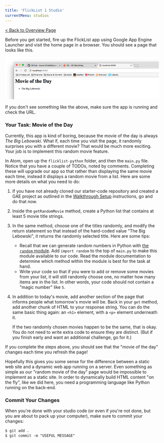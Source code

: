 ```yaml
---
title: 'FlickList 1 Studio'
currentMenu: studios
---
```


[< Back to Overview Page](..)

Before you get started, fire up the FlickList app using Google App Engine Launcher and visit the home page in a browser. You should see a page that looks like this.

![Walkthrough 1 Solution in Browser](../images/walkthrough1-flicklist.png)

If you don't see something like the above, make sure the app is running and check the URL.

### Your Task: Movie of the Day

Currently, this app is kind of boring, because the movie of the day is always *The Big Lebowski*. What if, each time you visit the page, it randomly surprises you with a different movie? That would be much more exciting. Your job is to implement this random movie feature.

In Atom, open up the `flicklist-python` folder, and then the `main.py` file. Notice that you have a couple of TODOs, noted by comments. Completing these will upgrade our app so that rather than displaying the same movie each time, instead it displays a random movie from a list. Here are some more details on what you need to do:

1. If you have not already cloned our starter-code repository and created a GAE project as outlined in the [Walkthrough Setup](../walkthrough/) instructions, go and do that now.

1. Inside the `getRandomMovie` method, create a Python list that contains at least 5 movie title strings.

1. In the same method, choose one of the titles randomly, and modify the return statement so that instead of the hard-coded value "The Big Lebowski", it returns the randomly selected title. Here are some tips:
    * Recall that we can generate random numbers in Python with [the `random` module](https://docs.python.org/2/library/random.html). Add `import random` to the top of `main.py` to make this module available to our code. Read the module documentation to determine which method within the module is best for the task at hand.
    * Write your code so that if you were to add or remove some movies from your list, it will still randomly choose one, no matter how many items are in the list. In other words, your code should not contain a "magic number" like `5`.

1. In addition to today's movie, add another section of the page that informs people what tomorrow's movie will be. Back in your `get` method, add another chunk of HTML to your response string. You can do the same basic thing again: an `<h1>` element, with a `<p>` element underneath it.

    If the two randomly chosen movies happen to be the same, that is okay. You do not need to write extra code to ensure they are distinct. (But if you finish early and want an additional challenge, go for it.)

If you complete the steps above, you should see that the "movie of the day" changes each time you refresh the page!

Hopefully this gives you some sense for the difference between a static web site and a dynamic web app running on a server. Even something as simple as our "random movie of the day" page would be impossible to implement as a static site. In order to dynamically build HTML content "on the fly", like we did here, you need a programming language like Python running on the back-end.

### Commit Your Changes

When you're done with your studio code (or even if you're not done, but you are about to pack up your computer), make sure to commit your changes:
```nohighlight
$ git add .
$ git commit -m "USEFUL MESSAGE"
```
